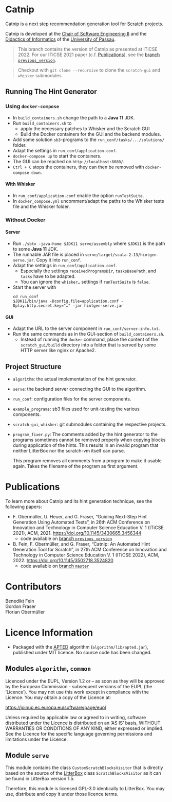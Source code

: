 # Catnip

Catnip is a next step recommendation generation tool for [Scratch][scratch]
projects.

Catnip is developed at the [Chair of Software Engineering II][se2p]
and the [Didactics of Informatics][ddi] of the [University of Passau][uni-passau].

> This branch contains the version of Catnip as presented at ITiCSE 2022.
> For our ITiCSE 2021 paper (c.f. [Publications](#publications)), see the
> [branch `previous_version`](https://github.com/se2p/catnip/tree/previous_version).

> Checkout with `git clone --recursive` to clone the `scratch-gui` and `whisker`
submodules.


## Running The Hint Generator

### Using `docker-compose`

- In `build_containers.sh` change the path to a **Java 11** JDK.
- Run `build_containers.sh` to
  - apply the necessary patches to Whisker and the Scratch GUI
  - Build the Docker containers for the GUI and the backend modules.
- Add some solution `sb3`-programs to the `run_conf/tasks/.../solutions/` folder.
- Adapt the settings in `run_conf/application.conf`.
- `docker-compose up` to start the containers.
- The GUI can be reached on `http://localhost:8080/`.
- `Ctrl + C` stops the containers, they can then be removed with
  `docker-compose down`.

#### With Whisker

- In `run_conf/application.conf` enable the option `runTestSuite`.
- In `docker_compose.yml` uncomment/adapt the paths to the Whisker tests file
  and the Whisker folder.


### Without Docker

#### Server
- Run `./sbtx -java-home $JDK11 serve/assembly` where `$JDK11` is the path to
  some **Java 11** JDK.
- The runnable JAR file is placed in `serve/target/scala-2.13/hintgen-serve.jar`.
  Copy it into `run_conf`.
- Adapt the settings in `run_conf/application.conf`.
  - Especially the settings `receivedProgramsDir`, `tasksBasePath`, and `tasks`
    have to be adapted.
  - You can ignore the `whisker…` settings if `runTestSuite` is `false`.
- Start the server with
  ```shell
  cd run_conf
  $JDK11/bin/java -Dconfig.file=application.conf -Dplay.http.secret.key="…" -jar hintgen-serve.jar
  ```

#### GUI
- Adapt the URL to the server component in `run_conf/server-info.txt`.
- Run the same commands as in the GUI-section of `build_containers.sh`.
  - Instead of running the `docker` command, place the content of the
    `scratch_gui/build` directory into a folder that is served by some HTTP
    server like nginx or Apache2.


## Project Structure

- `algorithm`: the actual implementation of the hint generator.
- `serve`: the backend server connecting the GUI to the algorithm.
- `run_conf`: configuration files for the server components.
- `example_programs`: sb3 files used for unit-testing the various components.
- `scratch-gui`, `whisker`: git submodules containing the respective projects.
- `program_fixer.py`: The comments added by the hint generator to the programs
  sometimes cannot be removed properly when copying blocks during application of
  the hints. This results in an invalid program that neither LitterBox nor the
  scratch-vm itself can parse.

  This program removes all comments from a program to make it usable again.
  Takes the filename of the program as first argument.


# Publications

To learn more about Catnip and its hint generation technique, see the following papers:

- F. Obermüller, U. Heuer, and G. Fraser, “Guiding Next-Step Hint Generation Using Automated Tests”, in
  26th ACM Conference on Innovation and Technology in Computer Science Education V. 1 (ITiCSE 2021), ACM, 2021.
  https://doi.org/10.1145/3430665.3456344
  - code available on [branch `previous_version`](https://github.com/se2p/catnip/tree/previous_version)
- B. Fein, F. Obermüller, and G. Fraser, “Catnip: An Automated Hint Generation Tool for Scratch”, in
  27th ACM Conference on Innovation and Technology in Computer Science Education V. 1 (ITiCSE 2022), ACM, 2022.
  https://doi.org/10.1145/3502718.3524820
  - code available on [branch `master`](https://github.com/se2p/catnip/tree/master)


# Contributors
Benedikt Fein\
Gordon Fraser\
Florian Obermüller


# Licence Information
- Packaged with the [APTED][apted] algorithm (`algorithm/lib/apted.jar`),
  published under MIT licence.
  No source code has been changed.

## Modules `algorithm`, `common`
Licenced under the EUPL, Version 1.2 or – as soon as they will be approved by
the European Commission - subsequent versions of the EUPL (the ‘Licence’).
You may not use this work except in compliance with the Licence.
You may obtain a copy of the Licence at:

https://joinup.ec.europa.eu/software/page/eupl

Unless required by applicable law or agreed to in writing, software distributed
under the Licence is distributed on an ‘AS IS’ basis, WITHOUT WARRANTIES OR
CONDITIONS OF ANY KIND, either expressed or implied.
See the Licence for the specific language governing permissions and limitations
under the Licence.

## Module `serve`
This module contains the class `CustomScratchBlocksVisitor` that is directly
based on the source of the [LitterBox][litterbox] class `ScratchBlocksVisitor`
as it can be found in LitterBox version 1.5.

Therefore, this module is licensed GPL-3.0 identically to LitterBox.
You may use, distribute and copy it under those licence terms.


[apted]: https://github.com/DatabaseGroup/apted
[ddi]: https://ddi.fim.uni-passau.de/
[litterbox]: https://github.com/se2p/LitterBox/
[uni-passau]: https://www.uni-passau.de
[scratch]: https://scratch.mit.edu/
[se2p]: https://www.fim.uni-passau.de/lehrstuhl-fuer-software-engineering-ii/
